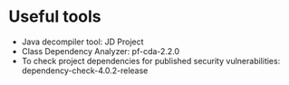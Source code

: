 # Useful tools 
+ Java decompiler tool: JD Project
+ Class Dependency Analyzer: pf-cda-2.2.0
+ To check project dependencies for published security vulnerabilities: dependency-check-4.0.2-release